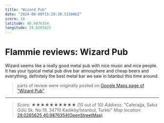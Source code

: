 ```yaml
---
title: "Wizard Pub"
date: "2024-08-08T15:20:30.515006Z"
score: 10
latitude: 40.9876354
longitude: 29.0265625
---
```

# Flammie reviews: Wizard Pub

Wizard seems like a really good metal pub with nice music and nice
people. It has your typical metal pub dive bar atmosphere and cheap
beers and everything, definitely the best metal bar we saw in Istanbul
this time around.

> parts of review were originally posted on [Google Maps page of
  "Wizard Pub"](https://www.google.com/maps/place//data=!4m2!3m1!1s0x0:0x4d05116b172ccf18)
---
> *Score*: ★★★★★★★★★★ (10 out of 10)
> *Address*: "Caferağa, Sakız Gülü Sk. No:19, 34710 Kadıköy/İstanbul, Turkki"
> *Map location*: [29.0265625 40.9876354(OpenStreetMap)](https://www.openstreetmap.org/?mlat=40.9876354&mlon=29.0265625&zoom=12)

